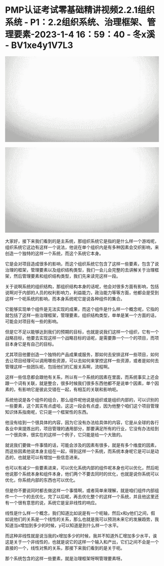 # PMP认证考试零基础精讲视频2.2.1组织系统 - P1：2.2组织系统、治理框架、管理要素-2023-1-4 16：59：40 - 冬x溪 - BV1xe4y1V7L3

![](img/4c14f631e856a2e472e8d1df3427d543_0.png)

![](img/4c14f631e856a2e472e8d1df3427d543_1.png)

大家好，接下来我们看到的是主系统，那组织系统它是指的是什么样一个游戏呢，组织系统它这边有这样一个说法，他说在单个组织内是有多种因素会交织影响，来创造一个独特的这样一个系统，而这个系统它本身。

它是会对项目造成很多的影响，而这个组织系统它包含了这样一些要素，包含了说治理的框架，管理要素以及组织结构类型，我们一会儿会完整的去讲解关于治理框架，然后管理要素和组织结构类型，我们先来读完这样一段。

关于说啊系统的组织结构，那组织结构本身的话呢，他会对很多方面有影响，包括说啊对于内部的人员的权利影响力，利益能力，政治能力等等方面，他都会是受到这样一个呃系统的影响，而本身系统呢它是说各种组件的集合。

它能够实现单个组件是无法实现的成果，而这个组件是什么样一个概念呢，它指的就包括了这样一些治理框架，管理要素，组织结构类型，单单是某一个方面的话，可能会对项目有一些的影响。

但是它不足以能够达到我们的预期的目标，也就是说我们这样一个组织，它有一个战略目标，他要去实现这样一个战略目标的话呢，是需要靠一个一个的项目，而项目本身它是有自己的目标。

尤其项目他要创造一个独特的产品成果或服务，那如何去安排这样一些项目，如何去让项目经理可以调用哪些资源，可以去如何来掌控这样一些资源，或者是如何去管理这样一些团队呃，包括他们的汇报关系啊，流程啊。

这样一些信息都会跟他有关系，所以有一个系统的因素在里面，而系统事实上还会跟一个词有关联，就是整合，很多时候我们很多东西他都不是说单个因素，单个因素的，有影响它是彼此交错在一起，有相互的关联和影响呃。

系统他说是各个组件的组合，那么组件呢他说是组织或是组织内部的，可以识别的一些要素，这个其实有点虚哈，这这一段会有点虚，因为他整个咱们这个项目管理知识体系指南呢，它只是一个框架性的东西。

他没有给到一个很具体的内容，因为它没有办法给具体的内容，它是从全球的各行各业中来提炼出的，项目管理的通用部分，那要满足所有的行业，它没有办法给到一个很具体，很实在的这样一个例子，它只能是给一个大致的。

就说我们要做一件事情的话，可能会涉及的因素有很多，就是有多个维度的因素，而这些因素他说本身主组在一起，得到这样一个系统，而系统本身呢它是可以是动态的，也就是可以有增加一些信息进来。

也可以有减少一些要素进来，可以优化系统内部的组件呢本身也可以优化，然后呃他说那个系统本身和组件本身，他们两个不要去同时的优化，也就是说你系统可以优化，你系统内部的东西也可以优化。

但是你不要说同时都去做这样一个事情啊，或者简单来理解，就是咱们组件内部组件一个一个的去优化，完了以后呢，再去优化整个的这样一个系统，并且他这里还有一个很有意思的说，系统它是呈非线性的响应。

线性是什么样一个概念，我们知道比如说是有一个呃轴，然后x和y他们之间，假如说他们的关系是一个线性的关系，那么也就是我可以预测未来它的发展趋势，我知道当x增加到多少的时候，y可以知道是到什么样一个水平。

而这种非线性就是说当我的x增加多少的时候，我并不知道外汇增加多少水平，诶这是关于一个非线性的，也就是说它的这样一个输入和产出，它们之间不会是一个直接的一个，线性对焦的关系，那接下来我们看到的是关于呃。

那个系统包含的这样一些要素，就是治理框架呀啊管理要素呀。